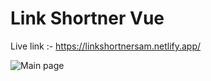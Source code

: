 # Link Shortner Vue

Live link :- https://linkshortnersam.netlify.app/


![Main page](https://github.com/sarasverma/LinkShortnerVue/assets/78587510/d96c3c6a-a18c-4a72-8152-325481b9023e)

